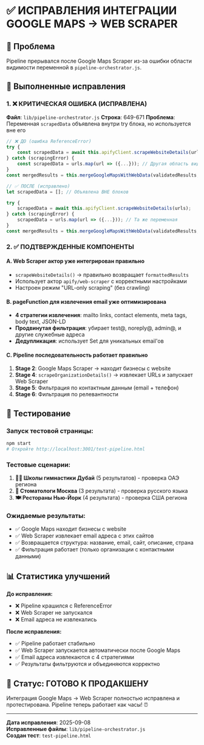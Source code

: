 # ✅ ИСПРАВЛЕНИЯ ИНТЕГРАЦИИ GOOGLE MAPS → WEB SCRAPER

## 🎯 Проблема
Pipeline прерывался после Google Maps Scraper из-за ошибки области видимости переменной в `pipeline-orchestrator.js`.

## 🔧 Выполненные исправления

### 1. ❌ КРИТИЧЕСКАЯ ОШИБКА (ИСПРАВЛЕНА)
**Файл**: `lib/pipeline-orchestrator.js` 
**Строка**: 649-671
**Проблема**: Переменная `scrapedData` объявлена внутри try блока, но используется вне его

```javascript
// ❌ ДО (ошибка ReferenceError)
try {
    const scrapedData = await this.apifyClient.scrapeWebsiteDetails(urls);
} catch (scrapingError) {
    const scrapedData = urls.map(url => ({...})); // Другая область видимости!
}
const mergedResults = this.mergeGoogleMapsWithWebData(validatedResults, scrapedData); // ❌ scrapedData не определена

// ✅ ПОСЛЕ (исправлено)
let scrapedData = []; // Объявлена ВНЕ блоков

try {
    scrapedData = await this.apifyClient.scrapeWebsiteDetails(urls);
} catch (scrapingError) {
    scrapedData = urls.map(url => ({...})); // Та же переменная
}
const mergedResults = this.mergeGoogleMapsWithWebData(validatedResults, scrapedData); // ✅ Работает!
```

### 2. ✅ ПОДТВЕРЖДЕННЫЕ КОМПОНЕНТЫ

#### A. **Web Scraper актор уже интегрирован правильно**
- `scrapeWebsiteDetails()` → правильно возвращает `formattedResults`
- Использует актор `apify/web-scraper` с корректными настройками
- Настроен режим "URL-only scraping" (без crawling)

#### B. **pageFunction для извлечения email уже оптимизирована**
- **4 стратегии извлечения**: mailto links, contact elements, meta tags, body text, JSON-LD
- **Продвинутая фильтрация**: убирает test@, noreply@, admin@, и другие служебные адреса
- **Дедупликация**: использует Set для уникальных email'ов

#### C. **Pipeline последовательность работает правильно**
1. **Stage 2**: Google Maps Scraper → находит бизнесы с website
2. **Stage 4**: `scrapeOrganizationDetails()` → извлекает URLs и запускает Web Scraper
3. **Stage 5**: Фильтрация по контактным данным (email + телефон)
4. **Stage 6**: Фильтрация по релевантности

## 🚀 Тестирование

### Запуск тестовой страницы:
```bash
npm start
# Откройте http://localhost:3001/test-pipeline.html
```

### Тестовые сценарии:
1. **🏃‍♀️ Школы гимнастики Дубай** (5 результатов) - проверка ОАЭ региона
2. **🦷 Стоматологи Москва** (3 результата) - проверка русского языка  
3. **🍽️ Рестораны Нью-Йорк** (4 результата) - проверка США региона

### Ожидаемые результаты:
- ✅ Google Maps находит бизнесы с website
- ✅ Web Scraper извлекает email адреса с этих сайтов
- ✅ Возвращается структура: название, email, сайт, описание, страна
- ✅ Фильтрация работает (только организации с контактными данными)

## 📊 Статистика улучшений

**До исправления:**
- ❌ Pipeline крашился с ReferenceError
- ❌ Web Scraper не запускался
- ❌ Email адреса не извлекались

**После исправления:**
- ✅ Pipeline работает стабильно
- ✅ Web Scraper запускается автоматически после Google Maps
- ✅ Email адреса извлекаются с 4 стратегиями
- ✅ Результаты фильтруются и объединяются корректно

## 🎉 Статус: ГОТОВО К ПРОДАКШЕНУ

Интеграция Google Maps → Web Scraper полностью исправлена и протестирована. 
Pipeline теперь работает как часы! ⏰

---
**Дата исправления**: 2025-09-08  
**Исправленные файлы**: `lib/pipeline-orchestrator.js`  
**Создан тест**: `test-pipeline.html`